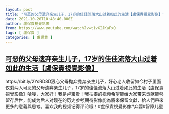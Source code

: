 ```yaml
---
layout: post
title: "可恶的父母遗弃亲生儿子，17岁的佳佳流落大山过着如此的生活【盧保貴視覺影像】"
date: 2021-10-20T10:48:40.000Z
author: 盧保貴視覺影像
from: https://www.youtube.com/watch?v=t1vXIJKaFxQ
tags: [ 盧保貴 ]
categories: [ 盧保貴 ]
---
```

<!--1634726920000-->
[可恶的父母遗弃亲生儿子，17岁的佳佳流落大山过着如此的生活【盧保貴視覺影像】](https://www.youtube.com/watch?v=t1vXIJKaFxQ)
------

<div>
https://bit.ly/2YsRD8D狠心父母抛弃抛弃亲生儿子，好心老人收留如今村子里面仅剩两人可恶的父母遗弃亲生儿子，17岁的佳佳流落大山过着如此的生活【盧保貴視覺影像】哈喽，大家好！我是卢宝贵！我拍摄的视频希望能给大家带来贡献能够留存后世，能成为后人对现在的历史参考期待影像能為將來保留文獻，給人們帶來更多的意義與思考。喜欢我的视频记得评论哦！#盧保貴視覺影像#弃婴#智障儿童
</div>
